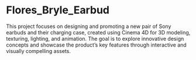 # Flores_Bryle_Earbud
This project focuses on designing and promoting a new pair of Sony earbuds and their charging case, created using Cinema 4D for 3D modeling, texturing, lighting, and animation. The goal is to explore innovative design concepts and showcase the product’s key features through interactive and visually compelling assets.
